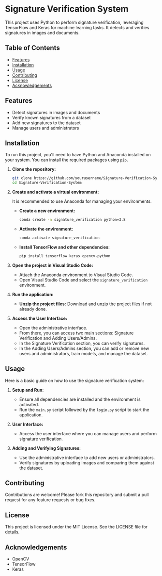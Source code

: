 # Signature Verification System

This project uses Python to perform signature verification, leveraging TensorFlow and Keras for machine learning tasks. It detects and verifies signatures in images and documents.

## Table of Contents

- [Features](#features)
- [Installation](#installation)
- [Usage](#usage)
- [Contributing](#contributing)
- [License](#license)
- [Acknowledgements](#acknowledgements)

## Features

- Detect signatures in images and documents
- Verify known signatures from a dataset
- Add new signatures to the dataset
- Manage users and administrators

## Installation

To run this project, you'll need to have Python and Anaconda installed on your system. You can install the required packages using `pip`.

1. **Clone the repository:**

   ```bash
   git clone https://github.com/yourusername/Signature-Verification-System.git
   cd Signature-Verification-System
   ```

2. **Create and activate a virtual environment:**

   It is recommended to use Anaconda for managing your environments.

   - **Create a new environment:**

     ```bash
     conda create -n signature_verification python=3.8
     ```

   - **Activate the environment:**

     ```bash
     conda activate signature_verification
     ```

   - **Install TensorFlow and other dependencies:**

     ```bash
     pip install tensorflow keras opencv-python
     ```

3. **Open the project in Visual Studio Code:**

   - Attach the Anaconda environment to Visual Studio Code.
   - Open Visual Studio Code and select the `signature_verification` environment.

4. **Run the application:**

   - **Unzip the project files:**
     Download and unzip the project files if not already done.

5. **Access the User Interface:**

   - Open the administrative interface.
   - From there, you can access two main sections: Signature Verification and Adding Users/Admins.
   - In the Signature Verification section, you can verify signatures.
   - In the Adding Users/Admins section, you can add or remove new users and administrators, train models, and manage the dataset.

## Usage

Here is a basic guide on how to use the signature verification system:

1. **Setup and Run:**
   - Ensure all dependencies are installed and the environment is activated.
   - Run the `main.py` script followed by the `login.py` script to start the application.

2. **User Interface:**
   - Access the user interface where you can manage users and perform signature verification.

3. **Adding and Verifying Signatures:**
   - Use the administrative interface to add new users or administrators.
   - Verify signatures by uploading images and comparing them against the dataset.

## Contributing

Contributions are welcome! Please fork this repository and submit a pull request for any feature requests or bug fixes.

## License

This project is licensed under the MIT License. See the LICENSE file for details.

## Acknowledgements

- OpenCV
- TensorFlow
- Keras

